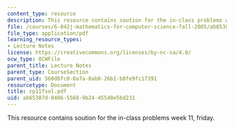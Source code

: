 ```yaml
---
content_type: resource
description: This resource contains soution for the in-class problems week 11, friday.
file: /courses/6-042j-mathematics-for-computer-science-fall-2005/ab65387d040655689b2445540e5bd231_cp11fsol.pdf
file_type: application/pdf
learning_resource_types:
- Lecture Notes
license: https://creativecommons.org/licenses/by-nc-sa/4.0/
ocw_type: OCWFile
parent_title: Lecture Notes
parent_type: CourseSection
parent_uid: 560d0fc0-0a7a-0ab0-26b1-b8fe9fc17391
resourcetype: Document
title: cp11fsol.pdf
uid: ab65387d-0406-5568-9b24-45540e5bd231
---
```

This resource contains soution for the in-class problems week 11, friday.
